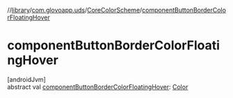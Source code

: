 //[library](../../../index.md)/[com.glovoapp.uds](../index.md)/[CoreColorScheme](index.md)/[componentButtonBorderColorFloatingHover](component-button-border-color-floating-hover.md)

# componentButtonBorderColorFloatingHover

[androidJvm]\
abstract val [componentButtonBorderColorFloatingHover](component-button-border-color-floating-hover.md): [Color](https://developer.android.com/reference/kotlin/androidx/compose/ui/graphics/Color.html)
